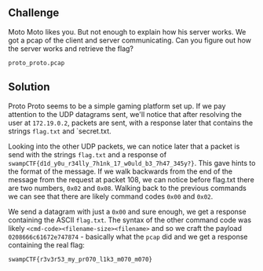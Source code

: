 ## Challenge

Moto Moto likes you. But not enough to explain how his server works. We got a pcap of the client and server communicating. Can you figure out how the server works and retrieve the flag?

`proto_proto.pcap`
## Solution

Proto Proto seems to be a simple gaming platform set up. If we pay attention to the UDP datagrams sent, we'll notice that after resolving the user at `172.19.0.2`, packets are sent, with a response later that contains the strings `flag.txt` and `secret.txt.

Looking into the other UDP packets, we can notice later that a packet is send with the strings `flag.txt` and a response of `swampCTF{d1d_y0u_r34lly_7h1nk_17_w0uld_b3_7h47_345y?}`. This gave hints to the format of the message. If we walk backwards from the end of the message from the request at packet 108, we can notice before flag.txt there are two numbers, `0x02` and `0x08`. Walking back to the previous commands we can see that there are likely command codes `0x00` and `0x02`.

We send a datagram with just a `0x00` and sure enough, we get a response containing the ASCII `flag.txt`. The syntax of the other command code was likely `<cmd-code><filename-size><filename>` and so we craft the payload `0208666c61672e747874` - basically what the `pcap` did and we get a response containing the real flag:

`swampCTF{r3v3r53_my_pr070_l1k3_m070_m070}`